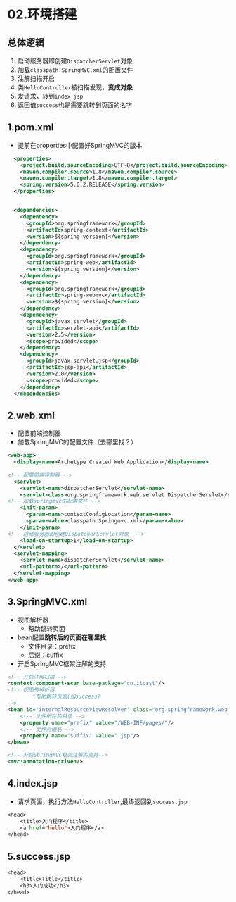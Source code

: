 # 02.环境搭建

## 总体逻辑

1. 启动服务器即创建`DispatcherServlet`对象
2. 加载`classpath:SpringMVC.xml`的配置文件
3. 注解扫描开启
4. 类`HelloController`被扫描发现，**变成对象**
5. 发请求，转到`index.jsp`
6. 返回值`success`也是需要跳转到页面的名字

## 1.pom.xml

* 提前在properties中配置好SpringMVC的版本

```xml
  <properties>
    <project.build.sourceEncoding>UTF-8</project.build.sourceEncoding>
    <maven.compiler.source>1.8</maven.compiler.source>
    <maven.compiler.target>1.8</maven.compiler.target>
    <spring.version>5.0.2.RELEASE</spring.version>
  </properties>


  <dependencies>
    <dependency>
      <groupId>org.springframework</groupId>
      <artifactId>spring-context</artifactId>
      <version>${spring.version}</version>
    </dependency>
    <dependency>
      <groupId>org.springframework</groupId>
      <artifactId>spring-web</artifactId>
      <version>${spring.version}</version>
    </dependency>
    <dependency>
      <groupId>org.springframework</groupId>
      <artifactId>spring-webmvc</artifactId>
      <version>${spring.version}</version>
    </dependency>
    <dependency>
      <groupId>javax.servlet</groupId>
      <artifactId>servlet-api</artifactId>
      <version>2.5</version>
      <scope>provided</scope>
    </dependency>
    <dependency>
      <groupId>javax.servlet.jsp</groupId>
      <artifactId>jsp-api</artifactId>
      <version>2.0</version>
      <scope>provided</scope>
    </dependency>
  </dependencies>
```

## 2.web.xml

* 配置前端控制器
* 加载SpringMVC的配置文件（去哪里找？）

```xml
<web-app>
  <display-name>Archetype Created Web Application</display-name>
  
<!-- 配置前端控制器 -->
  <servlet>
    <servlet-name>dispatcherServlet</servlet-name>
    <servlet-class>org.springframework.web.servlet.DispatcherServlet</servlet-class>
<!-- 加载springmvc的配置文件 -->
    <init-param>
      <param-name>contextConfigLocation</param-name>
      <param-value>classpath:Springmvc.xml</param-value>
    </init-param>
<!-- 启动服务器即创建DispatcherServlet对象  -->
    <load-on-startup>1</load-on-startup>
  </servlet>
  <servlet-mapping>
    <servlet-name>dispatcherServlet</servlet-name>
    <url-pattern>/</url-pattern>
  </servlet-mapping>
</web-app>
```

## 3.SpringMVC.xml

* 视图解析器
  * 帮助跳转页面
* bean配置**跳转后的页面在哪里找**
  * 文件目录：prefix
  * 后缀：suffix
* 开启SpringMVC框架注解的支持

```xml
<!-- 开启注解扫描 -->
<context:component-scan base-package="cn.itcast"/>
<!-- 视图的解析器
        *帮助跳转页面(如success)
-->
<bean id="internalResourceViewResolver" class="org.springframework.web.servlet.view.InternalResourceViewResolver">
    <!-- 文件所在的目录 -->
    <property name="prefix" value="/WEB-INF/pages/"/>
    <!-- 文件后缀名 -->
    <property name="suffix" value=".jsp"/>
</bean>

<!-- 开启SpringMVC框架注解的支持-->
<mvc:annotation-driven/>
```

## 4.index.jsp

* 请求页面，执行方法`HelloController`,最终返回到`success.jsp`

```jsp
<head>
    <title>入门程序</title>
    <a href="hello">入门程序</a>
</head>
```

## 5.success.jsp

```jsp
<head>
    <title>Title</title>
    <h3>入门成功</h3>
</head>
```

